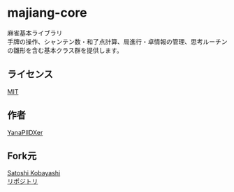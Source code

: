# majiang-core

麻雀基本ライブラリ  
手牌の操作、シャンテン数・和了点計算、局進行・卓情報の管理、思考ルーチンの雛形を含む基本クラス群を提供します。  

## ライセンス
[MIT](https://github.com/YanaPIIDXer/majiang-core/blob/master/LICENSE)  

## 作者
[YanaPIIDXer](https://github.com/YanaPIIDXer)  

## Fork元
[Satoshi Kobayashi](https://github.com/kobalab)  
[リポジトリ](https://github.com/kobalab/majiang-core)  
